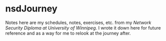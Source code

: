 # nsdJourney
Notes here are my schedules, notes, exercises, etc. from my *Network Security Diploma at University of Winnipeg*. I wrote it down here for future reference and as a way for me to relook at the journey after.
